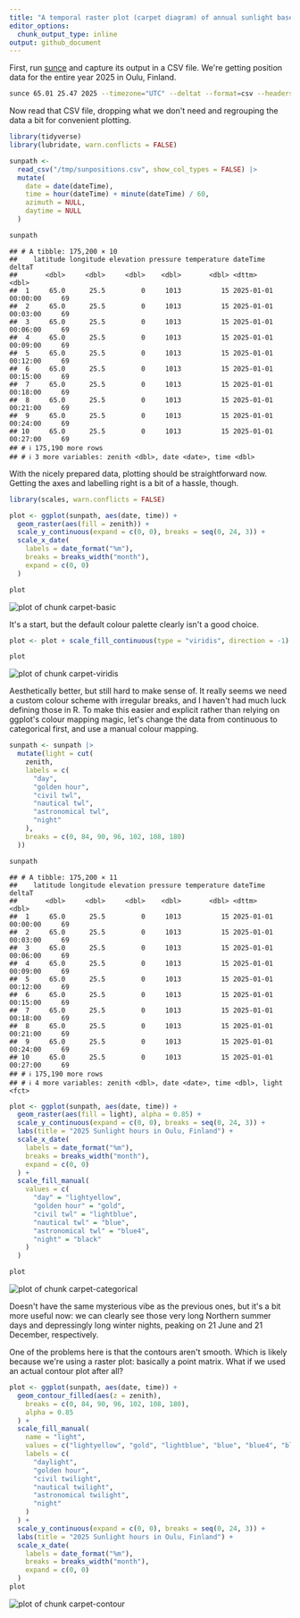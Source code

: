 ```yaml
---
title: "A temporal raster plot (carpet diagram) of annual sunlight based on sunce data"
editor_options: 
  chunk_output_type: inline
output: github_document
---
```


First, run [sunce](https://github.com/klausbrunner/sunce) and capture its output in a CSV file. We're getting position data for the entire year 2025 in Oulu, Finland. 



``` zsh
sunce 65.01 25.47 2025 --timezone="UTC" --deltat --format=csv --headers position --step=180 > /tmp/sunpositions.csv
```

Now read that CSV file, dropping what we don't need and regrouping the data a bit for convenient plotting.


``` r
library(tidyverse)
library(lubridate, warn.conflicts = FALSE)

sunpath <-
  read_csv("/tmp/sunpositions.csv", show_col_types = FALSE) |>
  mutate(
    date = date(dateTime),
    time = hour(dateTime) + minute(dateTime) / 60,
    azimuth = NULL,
    daytime = NULL
  )

sunpath
```

```
## # A tibble: 175,200 × 10
##    latitude longitude elevation pressure temperature dateTime            deltaT
##       <dbl>     <dbl>     <dbl>    <dbl>       <dbl> <dttm>               <dbl>
##  1     65.0      25.5         0     1013          15 2025-01-01 00:00:00     69
##  2     65.0      25.5         0     1013          15 2025-01-01 00:03:00     69
##  3     65.0      25.5         0     1013          15 2025-01-01 00:06:00     69
##  4     65.0      25.5         0     1013          15 2025-01-01 00:09:00     69
##  5     65.0      25.5         0     1013          15 2025-01-01 00:12:00     69
##  6     65.0      25.5         0     1013          15 2025-01-01 00:15:00     69
##  7     65.0      25.5         0     1013          15 2025-01-01 00:18:00     69
##  8     65.0      25.5         0     1013          15 2025-01-01 00:21:00     69
##  9     65.0      25.5         0     1013          15 2025-01-01 00:24:00     69
## 10     65.0      25.5         0     1013          15 2025-01-01 00:27:00     69
## # ℹ 175,190 more rows
## # ℹ 3 more variables: zenith <dbl>, date <date>, time <dbl>
```

With the nicely prepared data, plotting should be straightforward now. Getting the axes and labelling right is a bit of a hassle, though.


``` r
library(scales, warn.conflicts = FALSE)

plot <- ggplot(sunpath, aes(date, time)) +
  geom_raster(aes(fill = zenith)) +
  scale_y_continuous(expand = c(0, 0), breaks = seq(0, 24, 3)) +
  scale_x_date(
    labels = date_format("%m"),
    breaks = breaks_width("month"),
    expand = c(0, 0)
  )

plot
```

![plot of chunk carpet-basic](figure/carpet-basic-1.png)

It's a start, but the default colour palette clearly isn't a good choice.


``` r
plot <- plot + scale_fill_continuous(type = "viridis", direction = -1)

plot
```

![plot of chunk carpet-viridis](figure/carpet-viridis-1.png)

Aesthetically better, but still hard to make sense of. It really seems we need a custom colour scheme with irregular breaks, and I haven't had much luck defining those in R. To make this easier and explicit rather than relying on ggplot's colour mapping magic, let's change the data from continuous to categorical first, and use a manual colour mapping.



``` r
sunpath <- sunpath |>
  mutate(light = cut(
    zenith,
    labels = c(
      "day",
      "golden hour",
      "civil twl",
      "nautical twl",
      "astronomical twl",
      "night"
    ),
    breaks = c(0, 84, 90, 96, 102, 108, 180)
  ))

sunpath
```

```
## # A tibble: 175,200 × 11
##    latitude longitude elevation pressure temperature dateTime            deltaT
##       <dbl>     <dbl>     <dbl>    <dbl>       <dbl> <dttm>               <dbl>
##  1     65.0      25.5         0     1013          15 2025-01-01 00:00:00     69
##  2     65.0      25.5         0     1013          15 2025-01-01 00:03:00     69
##  3     65.0      25.5         0     1013          15 2025-01-01 00:06:00     69
##  4     65.0      25.5         0     1013          15 2025-01-01 00:09:00     69
##  5     65.0      25.5         0     1013          15 2025-01-01 00:12:00     69
##  6     65.0      25.5         0     1013          15 2025-01-01 00:15:00     69
##  7     65.0      25.5         0     1013          15 2025-01-01 00:18:00     69
##  8     65.0      25.5         0     1013          15 2025-01-01 00:21:00     69
##  9     65.0      25.5         0     1013          15 2025-01-01 00:24:00     69
## 10     65.0      25.5         0     1013          15 2025-01-01 00:27:00     69
## # ℹ 175,190 more rows
## # ℹ 4 more variables: zenith <dbl>, date <date>, time <dbl>, light <fct>
```

``` r
plot <- ggplot(sunpath, aes(date, time)) +
  geom_raster(aes(fill = light), alpha = 0.85) +
  scale_y_continuous(expand = c(0, 0), breaks = seq(0, 24, 3)) +
  labs(title = "2025 Sunlight hours in Oulu, Finland") +
  scale_x_date(
    labels = date_format("%m"),
    breaks = breaks_width("month"),
    expand = c(0, 0)
  ) +
  scale_fill_manual(
    values = c(
      "day" = "lightyellow",
      "golden hour" = "gold",
      "civil twl" = "lightblue",
      "nautical twl" = "blue",
      "astronomical twl" = "blue4",
      "night" = "black"
    )
  )

plot
```

![plot of chunk carpet-categorical](figure/carpet-categorical-1.png)

Doesn't have the same mysterious vibe as the previous ones, but it's a bit more useful now: we can clearly see those very long Northern summer days and depressingly long winter nights, peaking on 21 June and 21 December, respectively. 

One of the problems here is that the contours aren't smooth. Which is likely because we're using a raster plot: basically a point matrix. What if we used an actual contour plot after all?


``` r
plot <- ggplot(sunpath, aes(date, time)) +
  geom_contour_filled(aes(z = zenith),
    breaks = c(0, 84, 90, 96, 102, 108, 180),
    alpha = 0.85
  ) +
  scale_fill_manual(
    name = "light",
    values = c("lightyellow", "gold", "lightblue", "blue", "blue4", "black"),
    labels = c(
      "daylight",
      "golden hour",
      "civil twilight",
      "nautical twilight",
      "astronomical twilight",
      "night"
    )
  ) +
  scale_y_continuous(expand = c(0, 0), breaks = seq(0, 24, 3)) +
  labs(title = "2025 Sunlight hours in Oulu, Finland") +
  scale_x_date(
    labels = date_format("%m"),
    breaks = breaks_width("month"),
    expand = c(0, 0)
  )
plot
```

![plot of chunk carpet-contour](figure/carpet-contour-1.png)

